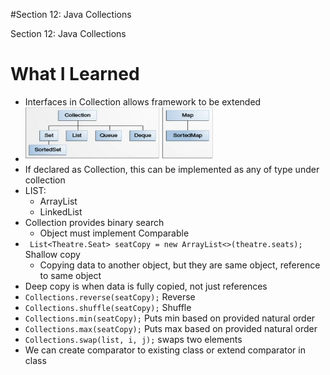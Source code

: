 #Section 12: Java Collections

Section 12: Java Collections

# What I Learned
* Interfaces in Collection allows framework to be extended
* <img src="hierarchy.PNG" alt="alt text" width="300"/>
* If declared as Collection, this can be implemented as any of type under collection
* LIST:
	* ArrayList
	* LinkedList
* Collection provides binary search
	* Object must implement Comparable
* ` List<Theatre.Seat> seatCopy = new ArrayList<>(theatre.seats);` Shallow copy
	* Copying data to another object, but they are same object, reference to same object
* Deep copy is when data is fully copied, not just references
* `Collections.reverse(seatCopy);` Reverse
* `Collections.shuffle(seatCopy);` Shuffle
* `Collections.min(seatCopy);` Puts min based on provided natural order
* `Collections.max(seatCopy);` Puts max based on provided natural order
 * `Collections.swap(list, i, j);` swaps two elements
 * We can create comparator to existing class or extend comparator in class